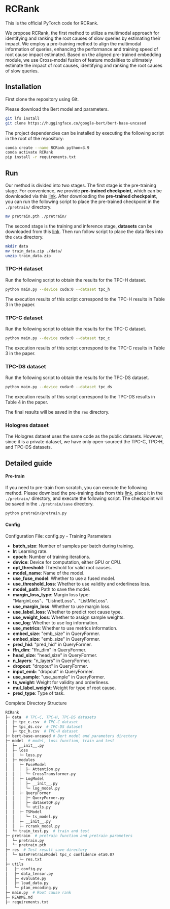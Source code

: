 # RCRank

This is the official PyTorch code for RCRank.

We propose RCRank, the first method to utilize a multimodal approach for identifying and ranking the root causes of slow queries by estimating their impact. We employ a pre-training method to align the multimodal information of queries, enhancing the performance and training speed of root cause impact estimated. Based on the aligned pre-trained embedding module, we use Cross-modal fusion of feature modalities to ultimately estimate the impact of root causes, identifying and ranking the root causes of slow queries.

## Installation
First clone the repository using Git.

Please download the Bert model and parameters.
```bash
git lfs install
git clone https://huggingface.co/google-bert/bert-base-uncased
```

The project dependencies can be installed by executing the following script in the root of the repository:
```bash
conda create --name RCRank python=3.9
conda activate RCRank
pip install -r requirements.txt
```

## Run

Our method is divided into two stages. The first stage is the pre-training stage. For convenience, we provide **pre-trained checkpoint**, which can be downloaded via this [link](https://drive.google.com/file/d/1ar52Ih9ADbB4TX2NXE4PNfi4HdFfyv-t/view?usp=drive_link).
After downloading the **pre-trained checkpoint**, you can run the following script to place the pre-trained checkpoint in the `./pretrain/` directory.
```bash
mv pretrain.pth ./pretrain/
```

The second stage is the training and inference stage, **datasets** can be downloaded from this [link](https://drive.google.com/file/d/1u9Ne2fqSzzeQ1Nd24DeEeWUxyFddhexW/view?usp=sharing). Then run follow script to place the data files into the `data` directory.
```bash
mkdir data
mv train_data.zip ./data/
unzip train_data.zip
```

### TPC-H dataset
Run the following script to obtain the results for the TPC-H dataset.
```bash
python main.py --device cuda:0 --dataset tpc_h
```
The execution results of this script correspond to the TPC-H results in Table 3 in the paper.

### TPC-C dataset
Run the following script to obtain the results for the TPC-C dataset.
```bash
python main.py --device cuda:0 --dataset tpc_c
```
The execution results of this script correspond to the TPC-C results in Table 3 in the paper.

### TPC-DS dataset
Run the following script to obtain the results for the TPC-DS dataset.
```bash
python main.py --device cuda:0 --dataset tpc_ds
```
The execution results of this script correspond to the TPC-DS results in Table 4 in the paper.

The final results will be saved in the `res` directory.

### Hologres dataset

The Hologres dataset uses the same code as the public datasets. However, since it is a private dataset, we have only open-sourced the TPC-C, TPC-H, and TPC-DS datasets.

## Detailed guide

#### Pre-train

If you need to pre-train from scratch, you can execute the following method. Please download the pre-training data from this [link](https://drive.google.com/file/d/1ZkVLYl9gV5GnkD_Uv3G3a9VA-WrgRNhT/view?usp=drive_link), place it in the `./pretrain/` directory, and execute the following script. The checkpoint will be saved in the `./pretrain/save` directory.
```bash
python pretrain/pretrain.py
```

#### Config
Configuration File: config.py - Training Parameters

- **batch_size**: Number of samples per batch during training.
- **lr**: Learning rate.
- **epoch**: Number of training iterations.
- **device**: Device for computation, either GPU or CPU.
- **opt_threshold**: Threshold for valid root causes.
- **model_name**: Name of the model.
- **use_fuse_model**: Whether to use a fused model.
- **use_threshold_loss**: Whether to use validity and orderliness loss.
- **model_path**: Path to save the model.
- **margin_loss_type**: Margin loss type: "MarginLoss"、"ListnetLoss"、"ListMleLoss".
- **use_margin_loss**: Whether to use margin loss.
- **use_label_loss**: Whether to predict root cause type.
- **use_weight_loss**: Whether to assign sample weights.
- **use_log**: Whether to use log information.
- **use_metrics**: Whether to use metrics information.
- **embed_size**: "emb_size" in QueryFormer.
- **embed_size**: "emb_size" in QueryFormer.
- **pred_hid**: "pred_hid" in QueryFormer.
- **ffn_dim**: "ffn_dim" in QueryFormer.
- **head_size**: "head_size" in QueryFormer.
- **n_layers**: "n_layers" in QueryFormer.
- **dropout**: "dropout" in QueryFormer.
- **input_emb**: "dropout" in QueryFormer.
- **use_sample**: "use_sample" in QueryFormer.
- **ts_weight**: Weight for validity and orderliness.
- **mul_label_weight**: Weight for type of root cause.
- **pred_type**: Type of task.

Complete Directory Structure
```bash
RCRank
├─ data  # TPC-C, TPC-H, TPC-DS datasets
│  ├─ tpc_c.csv  # TPC-C dataset
│  ├─ tpc_ds.csv  # TPC-DS dataset
│  ├─ tpc_h.csv  # TPC-H dataset
├─ bert-base-uncased # Bert model and parameters directory
├─ model  # model, loss function, train and test
│  ├─ __init__.py
│  ├─ loss
│  │  └─ loss.py
│  ├─ modules
│  │  ├─ FuseModel
│  │  │  ├─ Attention.py
│  │  │  └─ CrossTransformer.py
│  │  ├─ LogModel
│  │  │  ├─ __init__.py
│  │  │  └─ log_model.py
│  │  ├─ QueryFormer
│  │  │  ├─ QueryFormer.py
│  │  │  ├─ datasetQF.py
│  │  │  └─ utils.py
│  │  ├─ TSModel
│  │  │  └─ ts_model.py
│  │  ├─ __init__.py
│  │  ├─ rcrank_model.py
│  └─ train_test.py  # train and test
├─ pretrain  # pretrain function and pretrain parameters
│  └─ pretrain.py  
│  └─ pretrain.pth  
├─ res  # Test result save directory
│  └─ GatePretrainModel tpc_c confidence eta0.07
│     └─ res.txt
├─ utils
│   ├─ config.py
│   ├─ data_tensor.py
│   ├─ evaluate.py
│   ├─ load_data.py
│   └─ plan_encoding.py
├─ main.py  # Root cause rank
├─ README.md
├─ requirements.txt
```

